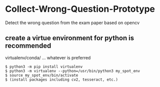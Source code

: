 # Collect-Wrong-Question-Prototype
Detect the wrong question from the exam paper based on opencv

## create a virtue environment for python is recommended
virtualenv/conda/ ... whatever is preferred 
```
$ python3 -m pip install virtualenv
$ python3 -m virtualenv --python=/usr/bin/python3 my_spot_env
$ source my_spot_env/bin/activate
$ (install packages including cv2, tesseract, etc.)
```
